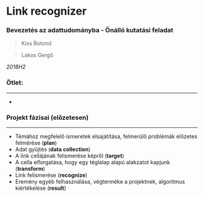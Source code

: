 # Link recognizer

### Bevezetés az adattudományba - Önálló kutatási feladat

> Kiss Botond

> Lakos Gergő

*2018H2*

### Ötlet:
---
-


### Projekt fázisai (előzetesen) 
---

- Témához megfelelő ismeretek elsajátítása, felmerülő problémák előzetes felmérése (**plan**) 
- Adat gyűjtés (**data collection**)
- A link cellájának felismerése képről (**target**)
- A cella elforgatása, hogy egy téglalap alapú alakzatot kapjunk (**transform**)
- Link felismerése (**recognize**)
- Eremény egyéb felhasználása, végterméke a projektnek, algoritmus kiértékelése (**result**)
